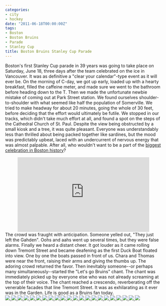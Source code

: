 ```yaml
---
categories:
- city
- hockey
date: "2011-06-18T00:00:00Z"
tags:
- Boston
- Boston Bruins
- Parade
- Stanley Cup
title: Boston Bruins Stanley Cup Parade
---
```

Boston's first Stanley Cup parade in 39 years was going to take place on Saturday, June 18, three days after the team celebrated on the ice in Vancouver. It was as definitive a "clear your calendar"-type event as it will ever be. On the morning of C-day, we got up early, loaded up with a hearty breakfast, filled the caffeine meter, and made sure we went to the bathroom before heading down to the T. Then we made the unfortunate newbie mistake of coming out at Park Street station. We found ourselves shoulder-to-shoulder with what seemed like half the population of Somerville. We tried to make headway for about 20 minutes, going the whole of 30 feet, before deciding that the effort would ultimately be futile. We stopped in our tracks, which didn't take much effort at all, and found a spot on the steps of the Cathedral Church of St. Paul. Despite the view being obstructed by a small kiosk and a tree, it was quite pleasant. Everyone was understandably less than thrilled about being packed together like sardines, but the mood was predictably upbeat, laced with an undercurrent of nervous energy that was almost palpable. After all, who wouldn't want to be a part of the [biggest celebration in Boston history](http://www.nesn.com/2011/06/crowd-for-bruins-stanley-cup-parade-is-largest-ever-for-championship-celebration-in-boston.html)?
<div style="text-align: center;"><iframe src="http://maps.google.com/maps?ie=UTF8&amp;q=united+episcopal+church&amp;fb=1&amp;gl=us&amp;sll=42.363269,-71.068454&amp;sspn=0.03098,0.042186&amp;st=115664277548083516147&amp;rq=1&amp;ev=zi&amp;split=1&amp;radius=1.29&amp;hq=united+episcopal+church&amp;hnear=&amp;layer=c&amp;cbll=42.355928,-71.062606&amp;panoid=9zi0PLtD0_-Z6_cl6LOHUg&amp;cbp=13,131.06,,0,-5.68&amp;source=embed&amp;t=h&amp;ll=42.355928,-71.062606&amp;spn=0,0.036478&amp;z=14&amp;output=svembed" frameborder="0" marginwidth="0" marginheight="0" scrolling="no" width="425" height="240"></iframe>
</div>
The crowd was fraught with anticipation. Someone yelled out, "They just left the Gahden". Oohs and aahs went up several times, but they were false alarms. Finally we heard a distant cheer. It got louder as it came rolling down Tremont Street and became deafening as the first Duck Boat floated into view. One by one the boats passed in front of us. Chara and Thomas were near the front, raising their arms and giving the thumbs up. The adoring crowd returned the favor. Then inevitably someone--or perhaps many simultaneously--started the "Let's go Bruins" chant. The chant was immediately picked up by everyone else who was not already screaming at the top of their voice. The chant reached a crescendo, reverberating off the venerable facades that line Tremont Street. It was as exhilarating as it ever was in the Garden. Life is good as a Bruins fan today.

<!-- Darkbox -->
<div class="darkbox">
<a href="http://yentran.isamonkey.org/gallery/stanley-cup-2011/dsc_0027.jpg" data-darkbox="stanley-cup-2011">
  <img src="http://yentran.isamonkey.org/gallery/stanley-cup-2011/thumbs/dsc_0027.jpg" />
</a>
<a href="http://yentran.isamonkey.org/gallery/stanley-cup-2011/dsc_0193.jpg" data-darkbox="stanley-cup-2011">
  <img src="http://yentran.isamonkey.org/gallery/stanley-cup-2011/thumbs/dsc_0193.jpg" />
</a>
<a href="http://yentran.isamonkey.org/gallery/stanley-cup-2011/dsc_0208.jpg" data-darkbox="stanley-cup-2011">
  <img src="http://yentran.isamonkey.org/gallery/stanley-cup-2011/thumbs/dsc_0208.jpg" />
</a>
<a href="http://yentran.isamonkey.org/gallery/stanley-cup-2011/dsc_0217.jpg" data-darkbox="stanley-cup-2011">
  <img src="http://yentran.isamonkey.org/gallery/stanley-cup-2011/thumbs/dsc_0217.jpg" />
</a>
<a href="http://yentran.isamonkey.org/gallery/stanley-cup-2011/dsc_0218.jpg" data-darkbox="stanley-cup-2011">
  <img src="http://yentran.isamonkey.org/gallery/stanley-cup-2011/thumbs/dsc_0218.jpg" />
</a>
<a href="http://yentran.isamonkey.org/gallery/stanley-cup-2011/dsc_0223.jpg" data-darkbox="stanley-cup-2011">
  <img src="http://yentran.isamonkey.org/gallery/stanley-cup-2011/thumbs/dsc_0223.jpg" />
</a>
<a href="http://yentran.isamonkey.org/gallery/stanley-cup-2011/dsc_0245.jpg" data-darkbox="stanley-cup-2011">
  <img src="http://yentran.isamonkey.org/gallery/stanley-cup-2011/thumbs/dsc_0245.jpg" />
</a>
<a href="http://yentran.isamonkey.org/gallery/stanley-cup-2011/dsc_0247.jpg" data-darkbox="stanley-cup-2011">
  <img src="http://yentran.isamonkey.org/gallery/stanley-cup-2011/thumbs/dsc_0247.jpg" />
</a>
<a href="http://yentran.isamonkey.org/gallery/stanley-cup-2011/dsc_0264.jpg" data-darkbox="stanley-cup-2011">
  <img src="http://yentran.isamonkey.org/gallery/stanley-cup-2011/thumbs/dsc_0264.jpg" />
</a>
<a href="http://yentran.isamonkey.org/gallery/stanley-cup-2011/dsc_0271.jpg" data-darkbox="stanley-cup-2011">
  <img src="http://yentran.isamonkey.org/gallery/stanley-cup-2011/thumbs/dsc_0271.jpg" />
</a>
<a href="http://yentran.isamonkey.org/gallery/stanley-cup-2011/dsc_0301.jpg" data-darkbox="stanley-cup-2011">
  <img src="http://yentran.isamonkey.org/gallery/stanley-cup-2011/thumbs/dsc_0301.jpg" />
</a>
<a href="http://yentran.isamonkey.org/gallery/stanley-cup-2011/dsc_0307.jpg" data-darkbox="stanley-cup-2011">
  <img src="http://yentran.isamonkey.org/gallery/stanley-cup-2011/thumbs/dsc_0307.jpg" />
</a>
<a href="http://yentran.isamonkey.org/gallery/stanley-cup-2011/dsc_0317.jpg" data-darkbox="stanley-cup-2011">
  <img src="http://yentran.isamonkey.org/gallery/stanley-cup-2011/thumbs/dsc_0317.jpg" />
</a>
<a href="http://yentran.isamonkey.org/gallery/stanley-cup-2011/dsc_0318.jpg" data-darkbox="stanley-cup-2011">
  <img src="http://yentran.isamonkey.org/gallery/stanley-cup-2011/thumbs/dsc_0318.jpg" />
</a>
<a href="http://yentran.isamonkey.org/gallery/stanley-cup-2011/dsc_0333.jpg" data-darkbox="stanley-cup-2011">
  <img src="http://yentran.isamonkey.org/gallery/stanley-cup-2011/thumbs/dsc_0333.jpg" />
</a>
<a href="http://yentran.isamonkey.org/gallery/stanley-cup-2011/dsc_0352.jpg" data-darkbox="stanley-cup-2011">
  <img src="http://yentran.isamonkey.org/gallery/stanley-cup-2011/thumbs/dsc_0352.jpg" />
</a>
<a href="http://yentran.isamonkey.org/gallery/stanley-cup-2011/dsc_0364.jpg" data-darkbox="stanley-cup-2011">
  <img src="http://yentran.isamonkey.org/gallery/stanley-cup-2011/thumbs/dsc_0364.jpg" />
</a>
<a href="http://yentran.isamonkey.org/gallery/stanley-cup-2011/dsc_0369.jpg" data-darkbox="stanley-cup-2011">
  <img src="http://yentran.isamonkey.org/gallery/stanley-cup-2011/thumbs/dsc_0369.jpg" />
</a>
<a href="http://yentran.isamonkey.org/gallery/stanley-cup-2011/dsc_0373.jpg" data-darkbox="stanley-cup-2011">
  <img src="http://yentran.isamonkey.org/gallery/stanley-cup-2011/thumbs/dsc_0373.jpg" />
</a>
<a href="http://yentran.isamonkey.org/gallery/stanley-cup-2011/dsc_0379.jpg" data-darkbox="stanley-cup-2011">
  <img src="http://yentran.isamonkey.org/gallery/stanley-cup-2011/thumbs/dsc_0379.jpg" />
</a>
<a href="http://yentran.isamonkey.org/gallery/stanley-cup-2011/dsc_0382.jpg" data-darkbox="stanley-cup-2011">
  <img src="http://yentran.isamonkey.org/gallery/stanley-cup-2011/thumbs/dsc_0382.jpg" />
</a>
<a href="http://yentran.isamonkey.org/gallery/stanley-cup-2011/dsc_0394.jpg" data-darkbox="stanley-cup-2011">
  <img src="http://yentran.isamonkey.org/gallery/stanley-cup-2011/thumbs/dsc_0394.jpg" />
</a>

</div>
<!-- End darkbox -->